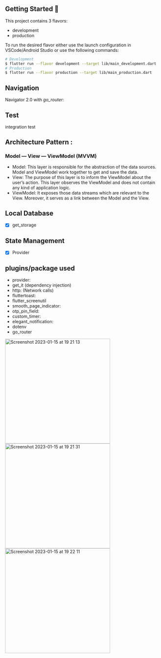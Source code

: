## Getting Started 🚀

This project contains 3 flavors:

- development
- production

To run the desired flavor either use the launch configuration in VSCode/Android Studio or use the following commands:

```sh
# Development
$ flutter run --flavor development --target lib/main_development.dart
# Production
$ flutter run --flavor production --target lib/main_production.dart
```

## Navigation
Navigator 2.0 with *go_router:*

## Test
integration test

## Architecture Pattern : 
### Model — View — ViewModel (MVVM)
- Model: This layer is responsible for the abstraction of the data sources. Model and ViewModel work together to get and save the data.
- View: The purpose of this layer is to inform the ViewModel about the user’s action. This layer observes the ViewModel and does not contain any kind of     application logic.
- ViewModel: It exposes those data streams which are relevant to the View. Moreover, it serves as a link between the Model and the View.


## Local Database
- [x] get_storage

## State Management
- [x] Provider

## plugins/package used
-  provider:
-  get_it (dependency injection)
-  http:  (Network calls)
-  fluttertoast:
-  flutter_screenutil 
-  smooth_page_indicator:
-  otp_pin_field:
-  custom_timer:
-  elegant_notification:
-  dotenv 
-  go_router

<img width="343" alt="Screenshot 2023-01-15 at 19 21 13" src="https://user-images.githubusercontent.com/65232750/212559477-c4c3e839-7519-489f-a661-a967696a237f.png">
<img width="343" alt="Screenshot 2023-01-15 at 19 21 31" src="https://user-images.githubusercontent.com/65232750/212559495-1507d9f1-ffd3-40cd-a9ea-af6717a4eb47.png">
<img width="343" alt="Screenshot 2023-01-15 at 19 22 11" src="https://user-images.githubusercontent.com/65232750/212559541-9019524b-6ec2-4138-b1c5-b7e3a10b56e2.png">
